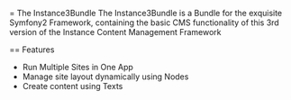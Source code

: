 = The Instance3Bundle
The Instance3Bundle is a Bundle for the exquisite Symfony2 Framework, containing the basic CMS functionality of this 3rd version of the Instance Content Management Framework

== Features
- Run Multiple Sites in One App
- Manage site layout dynamically using Nodes
- Create content using Texts
